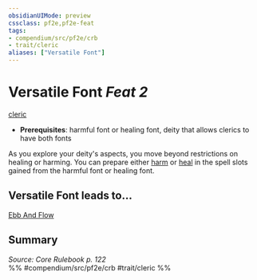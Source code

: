 ```yaml
---
obsidianUIMode: preview
cssclass: pf2e,pf2e-feat
tags:
- compendium/src/pf2e/crb
- trait/cleric
aliases: ["Versatile Font"]
---
```

# Versatile Font  *Feat 2*  
[cleric](Reference/Rules/Traits/cleric.md "Cleric Class Trait")  

- **Prerequisites**: harmful font or healing font, deity that allows clerics to have both fonts

As you explore your deity's aspects, you move beyond restrictions on healing or harming. You can prepare either [harm](harm.md) or [heal](heal.md) in the spell slots gained from the harmful font or healing font.

## Versatile Font leads to...

[Ebb And Flow](ebb-and-flow-apg.md)

## Summary

*Source: Core Rulebook p. 122*  
%% #compendium/src/pf2e/crb #trait/cleric %%